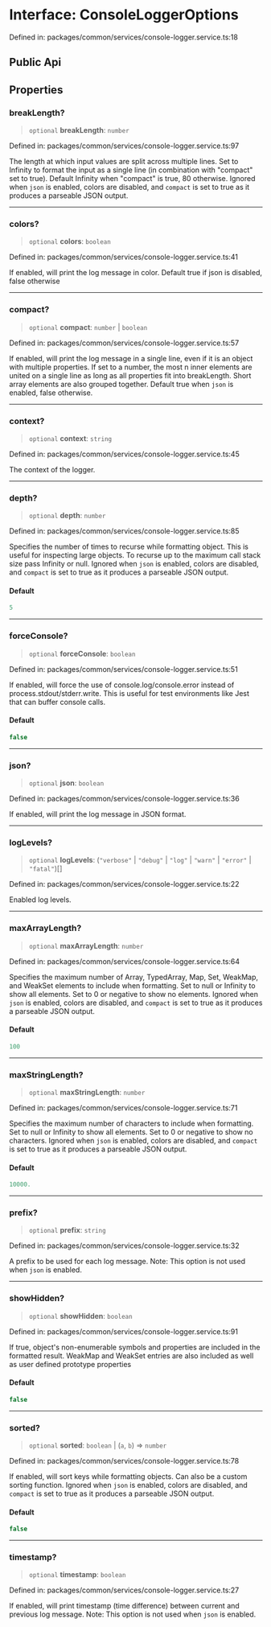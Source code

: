 # Interface: ConsoleLoggerOptions

Defined in: packages/common/services/console-logger.service.ts:18

## Public Api

## Properties

### breakLength?

> `optional` **breakLength**: `number`

Defined in: packages/common/services/console-logger.service.ts:97

The length at which input values are split across multiple lines. Set to Infinity to format the input as a single line (in combination with "compact" set to true).
Default Infinity when "compact" is true, 80 otherwise.
Ignored when `json` is enabled, colors are disabled, and `compact` is set to true as it produces a parseable JSON output.

***

### colors?

> `optional` **colors**: `boolean`

Defined in: packages/common/services/console-logger.service.ts:41

If enabled, will print the log message in color.
Default true if json is disabled, false otherwise

***

### compact?

> `optional` **compact**: `number` \| `boolean`

Defined in: packages/common/services/console-logger.service.ts:57

If enabled, will print the log message in a single line, even if it is an object with multiple properties.
If set to a number, the most n inner elements are united on a single line as long as all properties fit into breakLength. Short array elements are also grouped together.
Default true when `json` is enabled, false otherwise.

***

### context?

> `optional` **context**: `string`

Defined in: packages/common/services/console-logger.service.ts:45

The context of the logger.

***

### depth?

> `optional` **depth**: `number`

Defined in: packages/common/services/console-logger.service.ts:85

Specifies the number of times to recurse while formatting object.
This is useful for inspecting large objects. To recurse up to the maximum call stack size pass Infinity or null.
Ignored when `json` is enabled, colors are disabled, and `compact` is set to true as it produces a parseable JSON output.

#### Default

```ts
5
```

***

### forceConsole?

> `optional` **forceConsole**: `boolean`

Defined in: packages/common/services/console-logger.service.ts:51

If enabled, will force the use of console.log/console.error instead of process.stdout/stderr.write.
This is useful for test environments like Jest that can buffer console calls.

#### Default

```ts
false
```

***

### json?

> `optional` **json**: `boolean`

Defined in: packages/common/services/console-logger.service.ts:36

If enabled, will print the log message in JSON format.

***

### logLevels?

> `optional` **logLevels**: (`"verbose"` \| `"debug"` \| `"log"` \| `"warn"` \| `"error"` \| `"fatal"`)[]

Defined in: packages/common/services/console-logger.service.ts:22

Enabled log levels.

***

### maxArrayLength?

> `optional` **maxArrayLength**: `number`

Defined in: packages/common/services/console-logger.service.ts:64

Specifies the maximum number of Array, TypedArray, Map, Set, WeakMap, and WeakSet elements to include when formatting.
Set to null or Infinity to show all elements. Set to 0 or negative to show no elements.
Ignored when `json` is enabled, colors are disabled, and `compact` is set to true as it produces a parseable JSON output.

#### Default

```ts
100
```

***

### maxStringLength?

> `optional` **maxStringLength**: `number`

Defined in: packages/common/services/console-logger.service.ts:71

Specifies the maximum number of characters to include when formatting.
Set to null or Infinity to show all elements. Set to 0 or negative to show no characters.
Ignored when `json` is enabled, colors are disabled, and `compact` is set to true as it produces a parseable JSON output.

#### Default

```ts
10000.
```

***

### prefix?

> `optional` **prefix**: `string`

Defined in: packages/common/services/console-logger.service.ts:32

A prefix to be used for each log message.
Note: This option is not used when `json` is enabled.

***

### showHidden?

> `optional` **showHidden**: `boolean`

Defined in: packages/common/services/console-logger.service.ts:91

If true, object's non-enumerable symbols and properties are included in the formatted result.
WeakMap and WeakSet entries are also included as well as user defined prototype properties

#### Default

```ts
false
```

***

### sorted?

> `optional` **sorted**: `boolean` \| (`a`, `b`) => `number`

Defined in: packages/common/services/console-logger.service.ts:78

If enabled, will sort keys while formatting objects.
Can also be a custom sorting function.
Ignored when `json` is enabled, colors are disabled, and `compact` is set to true as it produces a parseable JSON output.

#### Default

```ts
false
```

***

### timestamp?

> `optional` **timestamp**: `boolean`

Defined in: packages/common/services/console-logger.service.ts:27

If enabled, will print timestamp (time difference) between current and previous log message.
Note: This option is not used when `json` is enabled.
